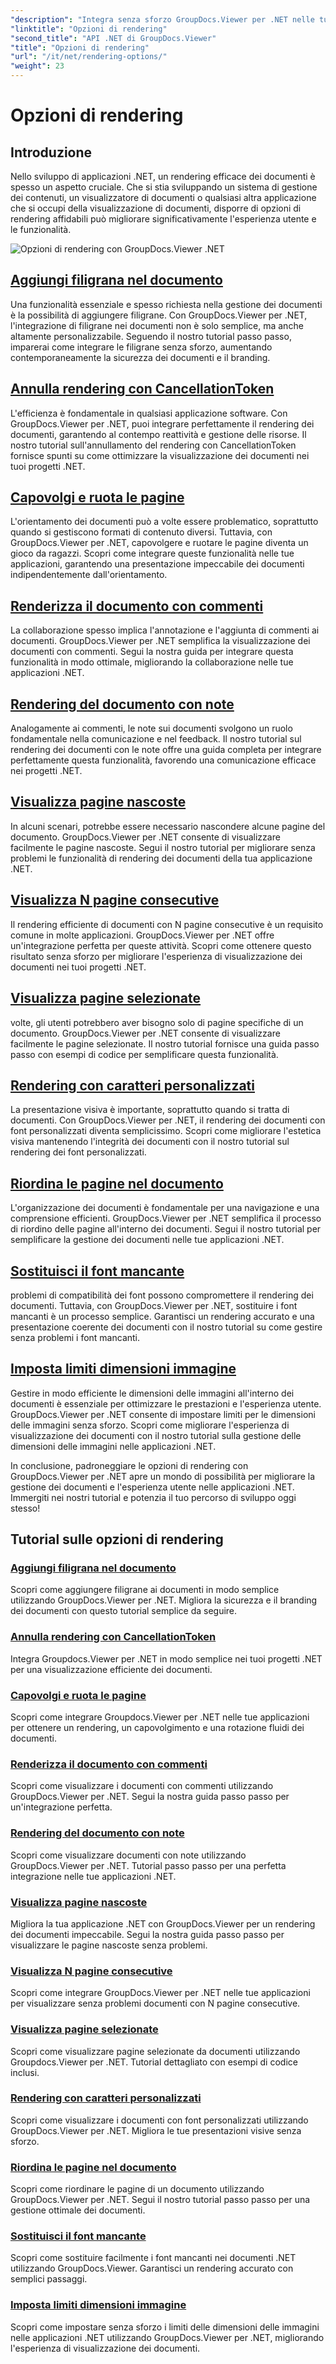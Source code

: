 ```yaml
---
"description": "Integra senza sforzo GroupDocs.Viewer per .NET nelle tue applicazioni con tutorial sulle opzioni di rendering, dall'aggiunta di filigrane alla personalizzazione dei font."
"linktitle": "Opzioni di rendering"
"second_title": "API .NET di GroupDocs.Viewer"
"title": "Opzioni di rendering"
"url": "/it/net/rendering-options/"
"weight": 23
---
```


# Opzioni di rendering


## Introduzione

Nello sviluppo di applicazioni .NET, un rendering efficace dei documenti è spesso un aspetto cruciale. Che si stia sviluppando un sistema di gestione dei contenuti, un visualizzatore di documenti o qualsiasi altra applicazione che si occupi della visualizzazione di documenti, disporre di opzioni di rendering affidabili può migliorare significativamente l'esperienza utente e le funzionalità.

![Opzioni di rendering con GroupDocs.Viewer .NET](/viewer/rendering-options/image.png)

## [Aggiungi filigrana nel documento](./add-watermark/)

Una funzionalità essenziale e spesso richiesta nella gestione dei documenti è la possibilità di aggiungere filigrane. Con GroupDocs.Viewer per .NET, l'integrazione di filigrane nei documenti non è solo semplice, ma anche altamente personalizzabile. Seguendo il nostro tutorial passo passo, imparerai come integrare le filigrane senza sforzo, aumentando contemporaneamente la sicurezza dei documenti e il branding.

## [Annulla rendering con CancellationToken](./cancel-render-cancellation-token/)

L'efficienza è fondamentale in qualsiasi applicazione software. Con GroupDocs.Viewer per .NET, puoi integrare perfettamente il rendering dei documenti, garantendo al contempo reattività e gestione delle risorse. Il nostro tutorial sull'annullamento del rendering con CancellationToken fornisce spunti su come ottimizzare la visualizzazione dei documenti nei tuoi progetti .NET.

## [Capovolgi e ruota le pagine](./flip-rotate-pages/)

L'orientamento dei documenti può a volte essere problematico, soprattutto quando si gestiscono formati di contenuto diversi. Tuttavia, con GroupDocs.Viewer per .NET, capovolgere e ruotare le pagine diventa un gioco da ragazzi. Scopri come integrare queste funzionalità nelle tue applicazioni, garantendo una presentazione impeccabile dei documenti indipendentemente dall'orientamento.

## [Renderizza il documento con commenti](./render-document-comments/)

La collaborazione spesso implica l'annotazione e l'aggiunta di commenti ai documenti. GroupDocs.Viewer per .NET semplifica la visualizzazione dei documenti con commenti. Segui la nostra guida per integrare questa funzionalità in modo ottimale, migliorando la collaborazione nelle tue applicazioni .NET.

## [Rendering del documento con note](./render-document-notes/)

Analogamente ai commenti, le note sui documenti svolgono un ruolo fondamentale nella comunicazione e nel feedback. Il nostro tutorial sul rendering dei documenti con le note offre una guida completa per integrare perfettamente questa funzionalità, favorendo una comunicazione efficace nei progetti .NET.

## [Visualizza pagine nascoste](./render-hidden-pages/)

In alcuni scenari, potrebbe essere necessario nascondere alcune pagine del documento. GroupDocs.Viewer per .NET consente di visualizzare facilmente le pagine nascoste. Segui il nostro tutorial per migliorare senza problemi le funzionalità di rendering dei documenti della tua applicazione .NET.

## [Visualizza N pagine consecutive](./render-n-consecutive-pages/)

Il rendering efficiente di documenti con N pagine consecutive è un requisito comune in molte applicazioni. GroupDocs.Viewer per .NET offre un'integrazione perfetta per queste attività. Scopri come ottenere questo risultato senza sforzo per migliorare l'esperienza di visualizzazione dei documenti nei tuoi progetti .NET.

## [Visualizza pagine selezionate](./render-selected-pages/)

volte, gli utenti potrebbero aver bisogno solo di pagine specifiche di un documento. GroupDocs.Viewer per .NET consente di visualizzare facilmente le pagine selezionate. Il nostro tutorial fornisce una guida passo passo con esempi di codice per semplificare questa funzionalità.

## [Rendering con caratteri personalizzati](./render-custom-fonts/)

La presentazione visiva è importante, soprattutto quando si tratta di documenti. Con GroupDocs.Viewer per .NET, il rendering dei documenti con font personalizzati diventa semplicissimo. Scopri come migliorare l'estetica visiva mantenendo l'integrità dei documenti con il nostro tutorial sul rendering dei font personalizzati.

## [Riordina le pagine nel documento](./reorder-pages/)

L'organizzazione dei documenti è fondamentale per una navigazione e una comprensione efficienti. GroupDocs.Viewer per .NET semplifica il processo di riordino delle pagine all'interno dei documenti. Segui il nostro tutorial per semplificare la gestione dei documenti nelle tue applicazioni .NET.

## [Sostituisci il font mancante](./replace-missing-font/)

problemi di compatibilità dei font possono compromettere il rendering dei documenti. Tuttavia, con GroupDocs.Viewer per .NET, sostituire i font mancanti è un processo semplice. Garantisci un rendering accurato e una presentazione coerente dei documenti con il nostro tutorial su come gestire senza problemi i font mancanti.

## [Imposta limiti dimensioni immagine](./set-image-size-limits/)

Gestire in modo efficiente le dimensioni delle immagini all'interno dei documenti è essenziale per ottimizzare le prestazioni e l'esperienza utente. GroupDocs.Viewer per .NET consente di impostare limiti per le dimensioni delle immagini senza sforzo. Scopri come migliorare l'esperienza di visualizzazione dei documenti con il nostro tutorial sulla gestione delle dimensioni delle immagini nelle applicazioni .NET.

In conclusione, padroneggiare le opzioni di rendering con GroupDocs.Viewer per .NET apre un mondo di possibilità per migliorare la gestione dei documenti e l'esperienza utente nelle applicazioni .NET. Immergiti nei nostri tutorial e potenzia il tuo percorso di sviluppo oggi stesso!
## Tutorial sulle opzioni di rendering
### [Aggiungi filigrana nel documento](./add-watermark/)
Scopri come aggiungere filigrane ai documenti in modo semplice utilizzando GroupDocs.Viewer per .NET. Migliora la sicurezza e il branding dei documenti con questo tutorial semplice da seguire.
### [Annulla rendering con CancellationToken](./cancel-render-cancellation-token/)
Integra Groupdocs.Viewer per .NET in modo semplice nei tuoi progetti .NET per una visualizzazione efficiente dei documenti.
### [Capovolgi e ruota le pagine](./flip-rotate-pages/)
Scopri come integrare Groupdocs.Viewer per .NET nelle tue applicazioni per ottenere un rendering, un capovolgimento e una rotazione fluidi dei documenti.
### [Renderizza il documento con commenti](./render-document-comments/)
Scopri come visualizzare i documenti con commenti utilizzando GroupDocs.Viewer per .NET. Segui la nostra guida passo passo per un'integrazione perfetta.
### [Rendering del documento con note](./render-document-notes/)
Scopri come visualizzare documenti con note utilizzando GroupDocs.Viewer per .NET. Tutorial passo passo per una perfetta integrazione nelle tue applicazioni .NET.
### [Visualizza pagine nascoste](./render-hidden-pages/)
Migliora la tua applicazione .NET con GroupDocs.Viewer per un rendering dei documenti impeccabile. Segui la nostra guida passo passo per visualizzare le pagine nascoste senza problemi.
### [Visualizza N pagine consecutive](./render-n-consecutive-pages/)
Scopri come integrare GroupDocs.Viewer per .NET nelle tue applicazioni per visualizzare senza problemi documenti con N pagine consecutive.
### [Visualizza pagine selezionate](./render-selected-pages/)
Scopri come visualizzare pagine selezionate da documenti utilizzando Groupdocs.Viewer per .NET. Tutorial dettagliato con esempi di codice inclusi.
### [Rendering con caratteri personalizzati](./render-custom-fonts/)
Scopri come visualizzare i documenti con font personalizzati utilizzando GroupDocs.Viewer per .NET. Migliora le tue presentazioni visive senza sforzo.
### [Riordina le pagine nel documento](./reorder-pages/)
Scopri come riordinare le pagine di un documento utilizzando GroupDocs.Viewer per .NET. Segui il nostro tutorial passo passo per una gestione ottimale dei documenti.
### [Sostituisci il font mancante](./replace-missing-font/)
Scopri come sostituire facilmente i font mancanti nei documenti .NET utilizzando GroupDocs.Viewer. Garantisci un rendering accurato con semplici passaggi.
### [Imposta limiti dimensioni immagine](./set-image-size-limits/)
Scopri come impostare senza sforzo i limiti delle dimensioni delle immagini nelle applicazioni .NET utilizzando GroupDocs.Viewer per .NET, migliorando l'esperienza di visualizzazione dei documenti.